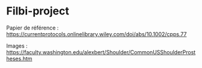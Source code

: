 # Filbi-project

Papier de référence : https://currentprotocols.onlinelibrary.wiley.com/doi/abs/10.1002/cpps.77

Images : https://faculty.washington.edu/alexbert/Shoulder/CommonUSShoulderProstheses.htm
